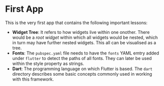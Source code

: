 # First App

This is the very first app that contains the following important lessons:
- **Widget Tree**: It refers to how widgets live within one onother. There would be a *root widget* within which all widgets would be nested, which in turn may have further nested widgets. This all can be visualised as a tree.
- **Fonts**: The `pubspec.yaml` file needs to have the `fonts` YAML emtry added under `flutter` to detect the paths of all fonts. They can later be used within the style property as strings.
- **Dart**: The programming language on which Flutter is based. The `dart` directory describes some basic concepts commonly used in working with this framework. 